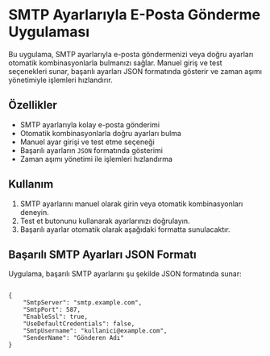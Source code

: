 <h1>SMTP Ayarlarıyla E-Posta Gönderme Uygulaması</h1>

<p>
Bu uygulama, SMTP ayarlarıyla e-posta göndermenizi veya doğru ayarları otomatik kombinasyonlarla bulmanızı sağlar. 
Manuel giriş ve test seçenekleri sunar, başarılı ayarları JSON formatında gösterir ve zaman aşımı yönetimiyle işlemleri hızlandırır.
</p>

<h2>Özellikler</h2>
<ul>
    <li>SMTP ayarlarıyla kolay e-posta gönderimi</li>
    <li>Otomatik kombinasyonlarla doğru ayarları bulma</li>
    <li>Manuel ayar girişi ve test etme seçeneği</li>
    <li>Başarılı ayarların <code>JSON</code> formatında gösterimi</li>
    <li>Zaman aşımı yönetimi ile işlemleri hızlandırma</li>
</ul>

<h2>Kullanım</h2>
<ol>
    <li>SMTP ayarlarını manuel olarak girin veya otomatik kombinasyonları deneyin.</li>
    <li>Test et butonunu kullanarak ayarlarınızı doğrulayın.</li>
    <li>Başarılı ayarlar otomatik olarak aşağıdaki formatta sunulacaktır.</li>
</ol>

<h2>Başarılı SMTP Ayarları JSON Formatı</h2>
<p>
Uygulama, başarılı SMTP ayarlarını şu şekilde JSON formatında sunar:
</p>
<pre>
<code>
{
    "SmtpServer": "smtp.example.com",
    "SmtpPort": 587,
    "EnableSsl": true,
    "UseDefaultCredentials": false,
    "SmtpUsername": "kullanici@example.com",
    "SenderName": "Gönderen Adı"
}
</code>
</pre>

